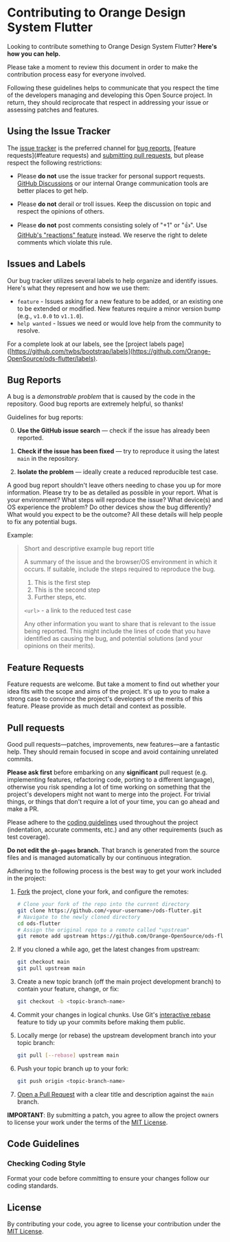 # Contributing to Orange Design System Flutter

Looking to contribute something to Orange Design System Flutter? **Here's how you can help.**

Please take a moment to review this document in order to make the contribution process easy for everyone involved.

Following these guidelines helps to communicate that you respect the time of the developers managing and developing this Open Source project. In return, they should reciprocate that respect in addressing your issue or assessing patches and features.

## Using the Issue Tracker

The [issue tracker](https://github.com/Orange-OpenSource/ods-flutter/issues) is the preferred channel for [bug reports](#bug-reports), [feature requests](#feature requests) and [submitting pull requests](#pull-requests), but please respect the following restrictions:

- Please **do not** use the issue tracker for personal support requests. [GitHub Discussions](https://github.com/Orange-OpenSource/ods-flutter/discussions/categories/q-a) or our internal Orange communication tools are better places to get help.

- Please **do not** derail or troll issues. Keep the discussion on topic and respect the opinions of others.

- Please **do not** post comments consisting solely of "+1" or ":thumbsup:". Use [GitHub's "reactions" feature](https://blog.github.com/2016-03-10-add-reactions-to-pull-requests-issues-and-comments/) instead. We reserve the right to delete comments which violate this rule.

## Issues and Labels

Our bug tracker utilizes several labels to help organize and identify issues. Here's what they represent and how we use them:

- `feature` - Issues asking for a new feature to be added, or an existing one to be extended or modified. New features require a minor version bump (e.g., `v1.0.0` to `v1.1.0`).
- `help wanted` - Issues we need or would love help from the community to resolve.

For a complete look at our labels, see the [project labels page]([https://github.com/twbs/bootstrap/labels](https://github.com/Orange-OpenSource/ods-flutter/labels).

## Bug Reports

A bug is a _demonstrable problem_ that is caused by the code in the repository. Good bug reports are extremely helpful, so thanks!

Guidelines for bug reports:

0. **Use the GitHub issue search** &mdash; check if the issue has already been reported.

1. **Check if the issue has been fixed** &mdash; try to reproduce it using the latest `main` in the repository.

2. **Isolate the problem** &mdash; ideally create a reduced reproducible test case.

A good bug report shouldn't leave others needing to chase you up for more information. Please try to be as detailed as possible in your report. What is your environment? What steps will reproduce the issue? What device(s) and OS experience the problem? Do other devices show the bug differently? What would you expect to be the outcome? All these details will help people to fix any potential bugs.

Example:

> Short and descriptive example bug report title
>
> A summary of the issue and the browser/OS environment in which it occurs. If
> suitable, include the steps required to reproduce the bug.
>
> 1. This is the first step
> 2. This is the second step
> 3. Further steps, etc.
>
> `<url>` - a link to the reduced test case
>
> Any other information you want to share that is relevant to the issue being
> reported. This might include the lines of code that you have identified as
> causing the bug, and potential solutions (and your opinions on their
> merits).


## Feature Requests

Feature requests are welcome. But take a moment to find out whether your idea fits with the scope and aims of the project. It's up to _you_ to make a strong case to convince the project's developers of the merits of this feature. Please provide as much detail and context as possible.

## Pull requests

Good pull requests—patches, improvements, new features—are a fantastic help. They should remain focused in scope and avoid containing unrelated commits.

**Please ask first** before embarking on any **significant** pull request (e.g. implementing features, refactoring code, porting to a different language), otherwise you risk spending a lot of time working on something that the project's developers might not want to merge into the project. For trivial things, or things that don't require a lot of your time, you can go ahead and make a PR.

Please adhere to the [coding guidelines](#code-guidelines) used throughout the project (indentation, accurate comments, etc.) and any other requirements (such as test coverage).

**Do not edit the `gh-pages` branch.** That branch is generated from the source files and is managed automatically by our continuous integration.

Adhering to the following process is the best way to get your work included in the project:


1. [Fork](https://help.github.com/articles/fork-a-repo/) the project, clone your fork, and configure the remotes:

   ```bash
   # Clone your fork of the repo into the current directory
   git clone https://github.com/<your-username>/ods-flutter.git
   # Navigate to the newly cloned directory
   cd ods-flutter
   # Assign the original repo to a remote called "upstream"
   git remote add upstream https://github.com/Orange-OpenSource/ods-flutter.git
   ```

2. If you cloned a while ago, get the latest changes from upstream:

   ```bash
   git checkout main
   git pull upstream main
   ```
   
3. Create a new topic branch (off the main project development branch) to contain your feature, change, or fix:

   ```bash
   git checkout -b <topic-branch-name>
   ```
   
4. Commit your changes in logical chunks. Use Git's [interactive rebase](https://help.github.com/articles/about-git-rebase/) feature to tidy up your commits before making them public.

5. Locally merge (or rebase) the upstream development branch into your topic branch:

   ```bash
   git pull [--rebase] upstream main
   ```

6. Push your topic branch up to your fork:

   ```bash
   git push origin <topic-branch-name>
   ```

7. [Open a Pull Request](https://help.github.com/articles/about-pull-requests/) with a clear title and description against the `main` branch.

**IMPORTANT**: By submitting a patch, you agree to allow the project owners to license your work under the terms of the [MIT License](LICENSE).

## Code Guidelines

### Checking Coding Style

Format your code before committing to ensure your changes follow our coding standards.

## License

By contributing your code, you agree to license your contribution under the [MIT License](LICENSE).
